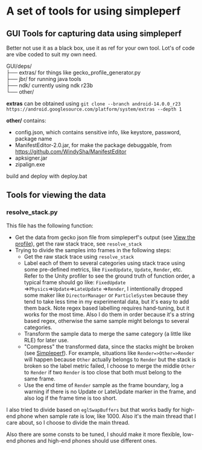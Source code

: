 # A set of tools for using simpleperf

## GUI Tools for capturing data using simpleperf

Better not use it as a black box, use it as ref for your own tool. Lot's of code are vibe coded to suit my own need.

GUI/deps/  
├── extras/   for things like gecko_profile_generator.py  
├── jbr/      for running java tools  
├── ndk/      currently using ndk r23b  
└── other/

**extras** can be obtained using `git clone --branch android-14.0.0_r23 https://android.googlesource.com/platform/system/extras --depth 1`

**other/** contains:
* config.json, which contains sensitive info, like keystore, password, package name
* ManifestEditor-2.0.jar, for make the package debuggable, from https://github.com/WindySha/ManifestEditor
* apksigner.jar
* zipalign.exe

build and deploy with deploy.bat

## Tools for viewing the data 
### resolve_stack.py
This file has the following function:

* Get the data from gecko json file from simpleperf's output (see [View the profile](https://android.googlesource.com/platform/system/extras/+/master/simpleperf/doc/view_the_profile.md)), get the raw stack trace, see `resolve_stack`
* Trying to divide the samples into frames in the following steps:
  * Get the raw stack trace using `resolve_stack`
  * Label each of them to several categories using stack trace using some pre-defined metrics, like `FixedUpdate`, `Update`, `Render`, etc. Refer to the Unity profiler to see the ground truth of function order, a typical frame should go like: `FixedUpdate` =>`Physics`=>`Update`=>`LateUpdate` =>`Render`, I intentionally dropped some maker like `DirectorManager` or `ParticleSystem` because they tend to take less time in my experimental data, but it's easy to add them back. Note regex based labelling requires hand-tuning, but it works for the most time. Also I do them in order because it's a string based regex, otherwise the same sample might belongs to several categories.
  * Transform the sample data to merge the same category (a little like RLE) for later use.
  * "Compress" the transformed data, since the stacks might be broken (see [Simpleperf](https://android.googlesource.com/platform/system/extras/+/master/simpleperf/doc/README.md#fix-broken-dwarf-based-call-graph)). For example, situations like `Render=>Other=>Render` will happen because `Other` actually belongs to `Render` but the stack is broken so the label metric failed, I choose to merge the middle `Other` to `Render` if two `Render` is too close that both must belong to the same frame.
  * Use the end time of `Render` sample as the frame boundary, log a warning if there is no Update or LateUpdate marker in the frame, and also log if the frame time is too short.

I also tried to divide based on `eglSwapBuffers` but that works badly for high-end phone when sample rate is low, like 1000. Also it's the main thread that I care about, so I choose to divide the main thread.

Also there are some consts to be tuned, I should make it more flexible, low-end phones and high-end phones should use different ones.
